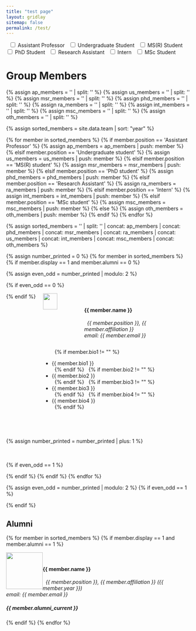 ```yaml
---
title: "test page"
layout: gridlay
sitemap: false
permalink: /test/
---
```


<style>
  .row {
    display: flex;
    flex-wrap: wrap;
    justify-content: flex-start;
    gap: 20px; /* Adjust gap between members */
  }
</style>

<div>
  <label><input type="checkbox" class="filterCheckbox" data-position="Assistant Professor"> Assistant Professor</label>
  <label><input type="checkbox" class="filterCheckbox" data-position="Undergraduate student"> Undergraduate Student</label>
  <label><input type="checkbox" class="filterCheckbox" data-position="MS(R) student"> MS(R) Student</label>
  <label><input type="checkbox" class="filterCheckbox" data-position="PhD student"> PhD Student</label>
  <label><input type="checkbox" class="filterCheckbox" data-position="Research Assistant"> Research Assistant</label>
  <label><input type="checkbox" class="filterCheckbox" data-position="Intern"> Intern</label>
  <label><input type="checkbox" class="filterCheckbox" data-position="MSc student"> MSc Student</label>
</div>

# Group Members  

{% assign ap_members = '' | split: '' %}
{% assign us_members = '' | split: '' %}
{% assign msr_members = '' | split: '' %}
{% assign phd_members = '' | split: '' %}
{% assign ra_members = '' | split: '' %}
{% assign int_members = '' | split: '' %}
{% assign msc_members = '' | split: '' %}
{% assign oth_members = '' | split: '' %}

{% assign sorted_members = site.data.team | sort: "year" %}

{% for member in sorted_members %}
{% if member.position == 'Assistant Professor' %}
{% assign ap_members = ap_members | push: member %}
{% elsif member.position == 'Undergraduate student' %}
{% assign us_members = us_members | push: member %}
{% elsif member.position == 'MS(R) student' %}
{% assign msr_members = msr_members | push: member %}
{% elsif member.position == 'PhD student' %}
{% assign phd_members = phd_members | push: member %}
{% elsif member.position == 'Research Assistant' %}
{% assign ra_members = ra_members | push: member %}
{% elsif member.position == 'Intern' %}
{% assign int_members = int_members | push: member %}
{% elsif member.position == 'MSc student' %}
{% assign msc_members = msc_members | push: member %}
{% else %}
{% assign oth_members = oth_members | push: member %}
{% endif %}
{% endfor %}

{% assign sorted_members = '' | split: '' | concat: ap_members | concat: phd_members | concat: msr_members | concat: ra_members | concat: us_members | concat: int_members | concat: msc_members | concat: oth_members %}

{% assign number_printed = 0 %}
{% for member in sorted_members %}
{% if member.display == 1 and member.alumni == 0 %}

{% assign even_odd = number_printed | modulo: 2 %}

{% if even_odd == 0 %}
<div class="row">
{% endif %}

<div class="col-sm-6 clearfix member" data-position="{{ member.position }}" data-alumni="{{ member.alumni }}">
  <img src="{{ member.image }}" class="img-responsive" width="35%" style="float: left" />
  <h4>{{ member.name }}</h4>
  <i>{{ member.position }}, {{ member.affiliation }} <br>email: {{ member.email }}</i>
  <ul style="overflow: hidden">

  {% if member.bio1 != "" %}
    <li> {{ member.bio1 }} </li>
  {% endif %}
  {% if member.bio2 != "" %}
    <li> {{ member.bio2 }} </li>
  {% endif %}
  {% if member.bio3 != "" %}
    <li> {{ member.bio3 }} </li>
  {% endif %}
  {% if member.bio4 != "" %}
    <li> {{ member.bio4 }} </li>
  {% endif %}

  </ul>
</div>

{% assign number_printed = number_printed | plus: 1 %}

{% if even_odd == 1 %}
</div>
{% endif %}
{% endif %}
{% endfor %}

{% assign even_odd = number_printed | modulo: 2 %}
{% if even_odd == 1 %}
</div>
{% endif %}

## Alumni

{% for member in sorted_members %}
{% if member.display == 1 and member.alumni == 1 %}

<div class="col-sm-12 clearfix">
  <img src="{{ member.image }}" class="img-thumbnail" width="100px" style="float: left" />
  <h4>{{ member.name }}</h4>
  <i>{{ member.position }}, {{ member.affiliation }} ({{ member.year }}) <br>email: {{ member.email }}</i>
  <h5>{{ member.alumni_current }}</h5>
</div>

{% endif %}
{% endfor %}

<script>
  // Get all checkboxes with class filterCheckbox
  const checkboxes = document.querySelectorAll('.filterCheckbox');
  
  // Add event listener to each checkbox
  checkboxes.forEach(checkbox => {
    checkbox.addEventListener('change', function() {
      // Get the value of the clicked checkbox
      const position = this.dataset.position;
      
      // Get all members
      const members = document.querySelectorAll('.member');
      
      // Initialize array to store selected positions
      const selectedPositions = [];
      
      // Loop through checkboxes to find selected positions
      checkboxes.forEach(checkbox => {
        if (checkbox.checked) {
          selectedPositions.push(checkbox.dataset.position);
        }
      });
      
      // If no checkboxes are selected, show all members
      if (selectedPositions.length === 0) {
        members.forEach(member => {
          member.style.display = 'block';
        });
      } else {
        // Show members with selected positions
        members.forEach(member => {
          if (selectedPositions.includes(member.dataset.position)) {
            member.style.display = 'block';
          } else {
            member.style.display = 'none';
          }
        });
      }
    });
  });
</script>
